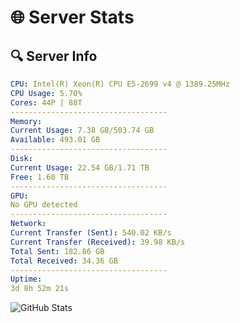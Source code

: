 # 🌐 Server Stats
## 🔍 Server Info
```yaml
CPU: Intel(R) Xeon(R) CPU E5-2699 v4 @ 1389.25MHz
CPU Usage: 5.70%
Cores: 44P | 88T
-----------------------------------
Memory:
Current Usage: 7.38 GB/503.74 GB
Available: 493.01 GB
-----------------------------------
Disk:
Current Usage: 22.54 GB/1.71 TB
Free: 1.60 TB
-----------------------------------
GPU:
No GPU detected
-----------------------------------
Network:
Current Transfer (Sent): 540.02 KB/s
Current Transfer (Received): 39.98 KB/s
Total Sent: 182.86 GB
Total Received: 34.36 GB
-----------------------------------
Uptime:
3d 8h 52m 21s
```
![GitHub Stats](https://img.shields.io/badge/Updated-2025-04-23_02:01:09-blue)